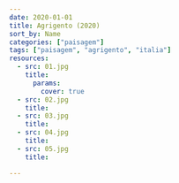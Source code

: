 ```yaml
---
date: 2020-01-01
title: Agrigento (2020)
sort_by: Name
categories: ["paisagem"]
tags: ["paisagem", "agrigento", "italia"]
resources:
  - src: 01.jpg
    title: 
      params:
        cover: true
  - src: 02.jpg
    title: 
  - src: 03.jpg
    title: 
  - src: 04.jpg
    title: 
  - src: 05.jpg
    title: 

---
```

